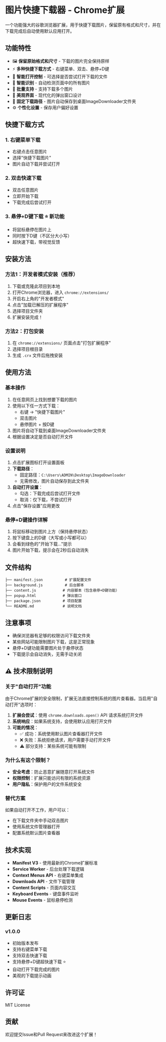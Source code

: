 # 图片快捷下载器 - Chrome扩展

一个功能强大的谷歌浏览器扩展，用于快捷下载图片，保留原有格式和尺寸，并在下载完成后自动使用默认应用打开。

## 功能特性

- 🖼️ **保留原始格式和尺寸** - 下载的图片完全保持原样
- ⚡ **多种快捷下载方式** - 右键菜单、双击、悬停+D键
- 🔄 **智能打开控制** - 可选择是否尝试打开下载的文件
- 🎯 **智能识别** - 自动检测页面中的所有图片
- 💾 **批量支持** - 支持下载多个图片
- 🎨 **美观界面** - 现代化的弹出窗口设计
- 📁 **固定下载路径** - 图片自动保存到桌面ImageDownloader文件夹
- ⚙️ **个性化设置** - 保存用户偏好设置

## 快捷下载方式

### 1. 右键菜单下载
- 右键点击任意图片
- 选择"快捷下载图片"
- 图片自动下载并尝试打开

### 2. 双击快速下载
- 双击任意图片
- 立即开始下载
- 下载完成后尝试打开

### 3. 悬停+D键下载 ⭐ **新功能**
- 将鼠标悬停在图片上
- 同时按下D键（不区分大小写）
- 超快速下载，带视觉反馈

## 安装方法

### 方法1：开发者模式安装（推荐）

1. 下载或克隆此项目到本地
2. 打开Chrome浏览器，进入 `chrome://extensions/`
3. 开启右上角的"开发者模式"
4. 点击"加载已解压的扩展程序"
5. 选择项目文件夹
6. 扩展安装完成！

### 方法2：打包安装

1. 在 `chrome://extensions/` 页面点击"打包扩展程序"
2. 选择项目根目录
3. 生成 `.crx` 文件后拖拽安装

## 使用方法

### 基本操作
1. 在任意网页上找到想要下载的图片
2. 使用以下任一方式下载：
   - 右键 → "快捷下载图片"
   - 双击图片
   - 悬停图片 + 按D键
3. 图片将自动下载到桌面ImageDownloader文件夹
4. 根据设置决定是否自动打开文件

### 设置说明
1. 点击扩展图标打开设置面板
2. **下载路径**：
   - 固定路径：`C:\Users\ADMIN\Desktop\ImageDownloader`
   - 无需修改，图片自动保存到此文件夹
3. **自动打开设置**：
   - 勾选：下载完成后尝试打开文件
   - 取消：仅下载，不尝试打开
4. 点击"保存设置"应用更改

### 悬停+D键操作详解
1. 将鼠标移动到图片上方（保持悬停状态）
2. 按下键盘上的D键（大写或小写都可以）
3. 会看到绿色的"开始下载..."提示
4. 图片开始下载，提示会在2秒后自动消失

## 文件结构

```
├── manifest.json          # 扩展配置文件
├── background.js          # 后台脚本
├── content.js            # 内容脚本（包含悬停+D键功能）
├── popup.html            # 弹出窗口
├── package.json          # 项目配置
└── README.md             # 说明文档
```

## 注意事项

- 确保浏览器有足够的权限访问下载文件夹
- 某些网站可能限制图片下载，这是正常现象
- 悬停+D键功能需要图片处于悬停状态
- 下载提示会自动消失，无需手动关闭

## ⚠️ 技术限制说明

### 关于"自动打开"功能
由于Chrome扩展的安全限制，扩展无法直接控制系统的图片查看器。当启用"自动打开"选项时：

1. **扩展会尝试**：使用 `chrome.downloads.open()` API 请求系统打开文件
2. **系统响应**：如果系统支持，会使用默认应用打开文件
3. **可能的情况**：
   - ✅ 成功：系统使用默认图片查看器打开文件
   - ❌ 失败：系统拒绝请求，用户需要手动打开文件
   - ⚠️ 部分支持：某些系统可能有限制

### 为什么有这个限制？
- **安全考虑**：防止恶意扩展随意打开系统文件
- **权限控制**：扩展只能访问有限的系统资源
- **用户隐私**：保护用户的文件系统安全

### 替代方案
如果自动打开不工作，用户可以：
- 在下载文件夹中手动双击图片
- 使用系统文件管理器打开
- 配置系统默认图片查看器

## 技术实现

- **Manifest V3** - 使用最新的Chrome扩展标准
- **Service Worker** - 后台处理下载逻辑
- **Context Menus API** - 右键菜单集成
- **Downloads API** - 文件下载管理
- **Content Scripts** - 页面内容交互
- **Keyboard Events** - 键盘事件监听
- **Mouse Events** - 鼠标悬停检测

## 更新日志

### v1.0.0
- 初始版本发布
- 支持右键菜单下载
- 支持双击快速下载
- 支持悬停+D键超快速下载 ⭐
- 自动打开下载完成的图片
- 美观的下载提示动画

## 许可证

MIT License

## 贡献

欢迎提交Issue和Pull Request来改进这个扩展！
